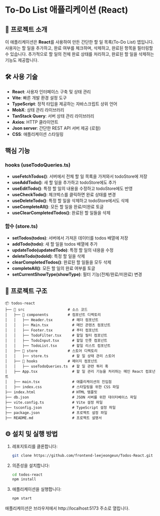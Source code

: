 # To-Do List 애플리케이션 (React)

## 📌 프로젝트 소개

이 애플리케이션은 **React**를 사용하여 만든 간단한 할 일 목록(To-Do List) 앱입니다. 사용자는 할 일을 추가하고, 완료 여부를 체크하며, 삭제하고, 완료된 항목을 필터링할 수 있습니다. 추가적으로 할 일의 전체 완료 상태를 처리하고, 완료된 할 일을 삭제하는 기능도 제공합니다.

## 🛠 사용 기술

- **React**: 사용자 인터페이스 구축 및 상태 관리
- **Vite**: 빠른 개발 환경 설정 도구
- **TypeScript**: 정적 타입을 제공하는 자바스크립트 상위 언어
- **MobX**: 상태 관리 라이브러리
- **TanStack Query**: 서버 상태 관리 라이브러리
- **Axios**: HTTP 클라이언트
- **Json server**: 간단한 REST API 서버 제공 (로컬)
- **CSS**: 애플리케이션 스타일링

## 핵심 기능

### hooks (useTodoQueries.ts)

- **useFetchTodos()**: 서버에서 전체 할 일 목록을 가져와서 todoStore에 저장
- **useAddTodo()**: 새 할 일을 추가하고 todoStore에도 추가
- **useEditTodo()**: 특정 할 일의 내용을 수정하고 todoStore에도 반영
- **useCheckTodo()**: 체크박스를 클릭하면 완료 상태를 변경
- **useDeleteTodo()**: 특정 할 일을 삭제하고 todoStore에서도 삭제
- **useCompleteAll()**: 모든 할 일을 완료/미완료 토글
- **useClearCompletedTodos()**: 완료된 할 일들을 삭제

### 함수 (store.ts)

- **setTodos(todos)**: 서버에서 가져온 데이터를 todos 배열에 저장
- **addTodo(todo)**: 새 할 일을 todos 배열에 추가
- **updateTodo(updatedTodo)**: 특정 할 일의 내용을 수정
- **deleteTodo(todoId)**: 특정 할 일을 삭제
- **clearCompletedTodos()**: 완료된 할 일들을 모두 삭제
- **completeAll()**: 모든 할 일의 완료 여부를 토글
- **setCurrentShowType(showType)**: 필터 기능(전체/완료/미완료) 변경

## 📂 프로젝트 구조

```plaintext
📦 todos-react
├── 📂 src                    # 소스 코드
│   ├── 📂 components         # 컴포넌트 디렉토리
│   │   ├── Header.tsx         # 헤더 컴포넌트
│   │   ├── Main.tsx           # 메인 콘텐츠 컴포넌트
│   │   ├── Footer.tsx         # 푸터 컴포넌트
│   │   ├── TodoFilter.tsx     # 할일 필터 컴포넌트
│   │   ├── TodoInput.tsx      # 할일 인풋 컴포넌트
│   │   ├── TodoList.tsx       # 할일 리스트 컴포넌트
│   ├── 📂 store              # 스토어 디렉토리
│   │   ├── store.ts           # 할 일 상태 관리 스토어
│   ├── 📂 hooks              # 페이지 컴포넌트
│   │   ├── useTodoQueries.ts  # 할 일 관련 쿼리 훅
│   ├── App.tsx                # 할 일 관리 기능을 처리하는 메인 React 컴포넌트
│   ├── main.tsx               # 애플리케이션의 진입점
│   ├── index.css              # 스타일링을 위한 CSS 파일
├── index.html                 # HTML 템플릿
├── db.json                    # JSON 서버를 위한 데이터베이스 파일
├── vite.config.ts             # Vite 설정 파일
├── tsconfig.json              # TypeScript 설정 파일
├── package.json               # 프로젝트 설정 파일
├── README.md                  # 프로젝트 설명서
```

## ⚙️ 설치 및 실행 방법

1. 레포지토리를 클론합니다:

   ```bash
   git clone https://github.com/frontend-leejeongeun/Todos-React.git
   ```

2. 의존성을 설치합니다:

   ```bash
   cd todos-react
   npm install
   ```

3. 애플리케이션을 실행합니다:
   ```bash
   npm start
   ```

애플리케이션은 브라우저에서 http://localhost:5173 주소로 열립니다.
